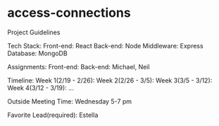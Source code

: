 # access-connections

Project Guidelines

Tech Stack:
    Front-end: React
    Back-end: Node
    Middleware: Express
    Database: MongoDB

Assignments:
    Front-end:
    Back-end: Michael, Neil

Timeline:
    Week 1(2/19 - 2/26):
    Week 2(2/26 - 3/5):
    Week 3(3/5 - 3/12):
    Week 4(3/12 - 3/19):
    ...

Outside Meeting Time: Wednesday 5-7 pm

Favorite Lead(required): Estella
